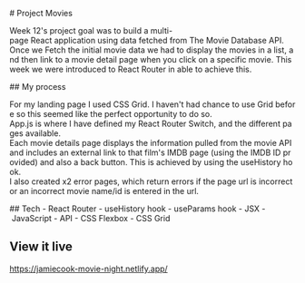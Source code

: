 # Project Movies

Week 12's project goal was to build a multi-page React application using data fetched from The Movie Database API.
Once we Fetch the initial movie data we had to display the movies in a list, and then link to a movie detail page when you click on a specific movie. This week we were introduced to React Router in able to achieve this.

## My process

For my landing page I used CSS Grid. I haven't had chance to use Grid before so this seemed like the perfect opportunity to do so.
App.js is where I have defined my React Router Switch, and the different pages available.
Each movie details page displays the information pulled from the movie API and includes an external link to that film's IMDB page (using the IMDB ID provided) and also a back button. This is achieved by using the useHistory hook.
I also created x2 error pages, which return errors if the page url is incorrect or an incorrect movie name/id is entered in the url.

## Tech
- React Router
- useHistory hook
- useParams hook
- JSX
- JavaScript
- API
- CSS Flexbox
- CSS Grid

## View it live

https://jamiecook-movie-night.netlify.app/
